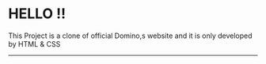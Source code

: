 <h1>HELLO !! </h1>
 <p>This Project is a clone of official Domino,s website and it is only developed by HTML & CSS</p>
<hr>


